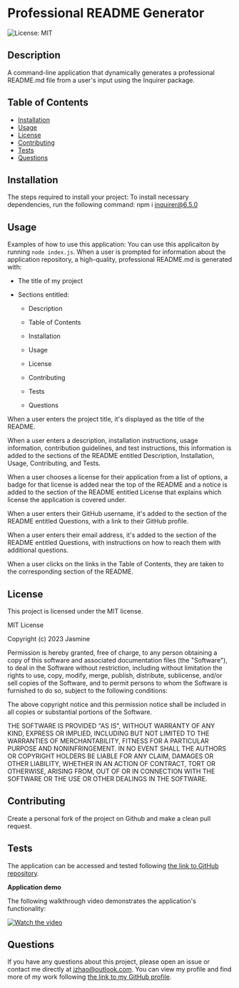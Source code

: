 # Professional README Generator
![License: MIT](https://img.shields.io/badge/License-MIT-yellow.svg)

## Description
A command-line application that dynamically generates a professional README.md file from a user's input using the Inquirer package.

## Table of Contents
- [Installation](#installation)
- [Usage](#usage)
- [License](#license)
- [Contributing](#contributing)
- [Tests](#tests)
- [Questions](#questions)

## Installation
The steps required to install your project: 
To install necessary dependencies, run the following command: npm i inquirer@6.5.0

## Usage
Examples of how to use this application: 
You can use this applicaiton by running `node index.js`.
When a user is prompted for information about the application repository, a high-quality, professional README.md is generated with:

* The title of my project

* Sections entitled:

    - Description

    - Table of Contents

    - Installation

    - Usage

    - License

    - Contributing

    - Tests

    - Questions

When a user enters the project title, it's displayed as the title of the README.

When a user enters a description, installation instructions, usage information, contribution guidelines, and test instructions, this information is added to the sections of the README entitled Description, Installation, Usage, Contributing, and Tests.

When a user chooses a license for their application from a list of options, a badge for that license is added near the top of the README and a notice is added to the section of the README entitled License that explains which license the application is covered under.

When a user enters their GitHub username, it's added to the section of the README entitled Questions, with a link to their GitHub profile.

When a user enters their email address, it's added to the section of the README entitled Questions, with instructions on how to reach them with additional questions.

When a user clicks on the links in the Table of Contents, they are taken to the corresponding section of the README.

## License
This project is licensed under the MIT license.

MIT License

Copyright (c) 2023 Jasmine

Permission is hereby granted, free of charge, to any person obtaining a copy
of this software and associated documentation files (the "Software"), to deal
in the Software without restriction, including without limitation the rights
to use, copy, modify, merge, publish, distribute, sublicense, and/or sell
copies of the Software, and to permit persons to whom the Software is
furnished to do so, subject to the following conditions:

The above copyright notice and this permission notice shall be included in all
copies or substantial portions of the Software.

THE SOFTWARE IS PROVIDED "AS IS", WITHOUT WARRANTY OF ANY KIND, EXPRESS OR
IMPLIED, INCLUDING BUT NOT LIMITED TO THE WARRANTIES OF MERCHANTABILITY,
FITNESS FOR A PARTICULAR PURPOSE AND NONINFRINGEMENT. IN NO EVENT SHALL THE
AUTHORS OR COPYRIGHT HOLDERS BE LIABLE FOR ANY CLAIM, DAMAGES OR OTHER
LIABILITY, WHETHER IN AN ACTION OF CONTRACT, TORT OR OTHERWISE, ARISING FROM,
OUT OF OR IN CONNECTION WITH THE SOFTWARE OR THE USE OR OTHER DEALINGS IN THE
SOFTWARE.

## Contributing
Create a personal fork of the project on Github and make a clean pull request.

## Tests
The application can be accessed and tested following [the link to GitHub repository](https://github.com/dr-jingyuezhao/pro-readme-generator).

**Application demo**

The following walkthrough video demonstrates the application's functionality:

[![Watch the video](https://i9.ytimg.com/vi/Zp2M4TMpQDY/mqdefault.jpg?sqp=CIThyZ8G-oaymwEmCMACELQB8quKqQMa8AEB-AH-CYAC0AWKAgwIABABGEwgYyhlMA8=&rs=AOn4CLANwQpTv7PrZ4eB6qk771Rks2KYwQ)](https://youtu.be/Zp2M4TMpQDY)

## Questions
If you have any questions about this project, please open an issue or contact me directly at jzhao@outlook.com. 
You can view my profile and find more of my work following [the link to my GitHub profile](https://github.com/dr-jingyuezhao/).